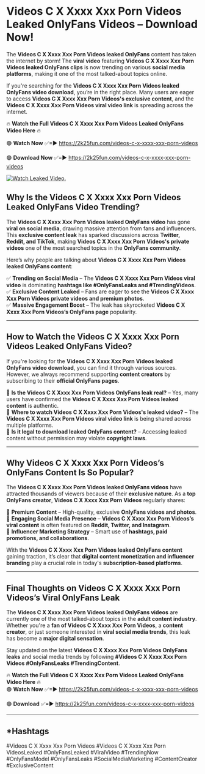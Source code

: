 # Videos C X Xxxx Xxx Porn Videos Leaked OnlyFans Videos – Download Now!

The **Videos C X Xxxx Xxx Porn Videos leaked OnlyFans** content has taken the internet by storm! The **viral video** featuring **Videos C X Xxxx Xxx Porn Videos leaked OnlyFans clips** is now trending on various **social media platforms**, making it one of the most talked-about topics online.  

If you're searching for the **Videos C X Xxxx Xxx Porn Videos leaked OnlyFans video download**, you’re in the right place. Many users are eager to access **Videos C X Xxxx Xxx Porn Videos's exclusive content**, and the **Videos C X Xxxx Xxx Porn Videos viral video link** is spreading across the internet.  

🔥 **Watch the Full Videos C X Xxxx Xxx Porn Videos Leaked OnlyFans Video Here** 🔥  

🟢 **Watch Now** ✅=► https://2k25fun.com/videos-c-x-xxxx-xxx-porn-videos

🟢 **Download Now** ✅=► https://2k25fun.com/videos-c-x-xxxx-xxx-porn-videos

[![Watch Leaked Video.](https://miro.medium.com/v2/resize:fit:828/format:webp/1*cilzJN44JGOrTw9NJCrNHA.gif "Watch Leaked Video")](https://2k25fun.com/videos-c-x-xxxx-xxx-porn-videos)

## **Why Is the Videos C X Xxxx Xxx Porn Videos Leaked OnlyFans Video Trending?**  

The **Videos C X Xxxx Xxx Porn Videos leaked OnlyFans video** has gone **viral on social media**, drawing massive attention from fans and influencers. This **exclusive content leak** has sparked discussions across **Twitter, Reddit, and TikTok**, making **Videos C X Xxxx Xxx Porn Videos's private videos** one of the most searched topics in the **OnlyFans community**.  

Here’s why people are talking about **Videos C X Xxxx Xxx Porn Videos leaked OnlyFans content**:  

✅ **Trending on Social Media** – The **Videos C X Xxxx Xxx Porn Videos viral video** is dominating **hashtags like #OnlyFansLeaks and #TrendingVideos**.  
✅ **Exclusive Content Leaked** – Fans are eager to see the **Videos C X Xxxx Xxx Porn Videos private videos and premium photos**.  
✅ **Massive Engagement Boost** – The leak has skyrocketed **Videos C X Xxxx Xxx Porn Videos’s OnlyFans page** popularity.  

---

## **How to Watch the Videos C X Xxxx Xxx Porn Videos Leaked OnlyFans Video?**  

If you're looking for the **Videos C X Xxxx Xxx Porn Videos leaked OnlyFans video download**, you can find it through various sources. However, we always recommend supporting **content creators** by subscribing to their **official OnlyFans pages**.  

🔹 **Is the Videos C X Xxxx Xxx Porn Videos OnlyFans leak real?** – Yes, many users have confirmed the **Videos C X Xxxx Xxx Porn Videos leaked content** is authentic.  
🔹 **Where to watch Videos C X Xxxx Xxx Porn Videos's leaked video?** – The **Videos C X Xxxx Xxx Porn Videos viral video link** is being shared across multiple platforms.  
🔹 **Is it legal to download leaked OnlyFans content?** – Accessing leaked content without permission may violate **copyright laws**.  

---

## **Why Videos C X Xxxx Xxx Porn Videos’s OnlyFans Content Is So Popular?**  

The **Videos C X Xxxx Xxx Porn Videos leaked OnlyFans videos** have attracted thousands of viewers because of their **exclusive nature**. As a **top OnlyFans creator**, **Videos C X Xxxx Xxx Porn Videos** regularly shares:  

📌 **Premium Content** – High-quality, exclusive **OnlyFans videos and photos**.  
📌 **Engaging Social Media Presence** – **Videos C X Xxxx Xxx Porn Videos’s viral content** is often featured on **Reddit, Twitter, and Instagram**.  
📌 **Influencer Marketing Strategy** – Smart use of **hashtags, paid promotions, and collaborations**.  

With the **Videos C X Xxxx Xxx Porn Videos leaked OnlyFans content** gaining traction, it’s clear that **digital content monetization and influencer branding** play a crucial role in today's **subscription-based platforms**.  

---

## **Final Thoughts on Videos C X Xxxx Xxx Porn Videos’s Viral OnlyFans Leak**  

The **Videos C X Xxxx Xxx Porn Videos leaked OnlyFans videos** are currently one of the most talked-about topics in the **adult content industry**. Whether you're a **fan of Videos C X Xxxx Xxx Porn Videos**, a **content creator**, or just someone interested in **viral social media trends**, this leak has become a **major digital sensation**.  

Stay updated on the latest **Videos C X Xxxx Xxx Porn Videos OnlyFans leaks** and social media trends by following **#Videos C X Xxxx Xxx Porn Videos #OnlyFansLeaks #TrendingContent**.  

🔥 **Watch the Full Videos C X Xxxx Xxx Porn Videos Leaked OnlyFans Video Here** 🔥  
🟢 **Watch Now** ✅=► https://2k25fun.com/videos-c-x-xxxx-xxx-porn-videos

🟢 **Download** ✅=► https://2k25fun.com/videos-c-x-xxxx-xxx-porn-videos

---

## *Hashtags
#Videos C X Xxxx Xxx Porn Videos #Videos C X Xxxx Xxx Porn VideosLeaked #OnlyFansLeaked #ViralVideo #TrendingNow #OnlyFansModel #OnlyFansLeaks #SocialMediaMarketing #ContentCreator #ExclusiveContent  
